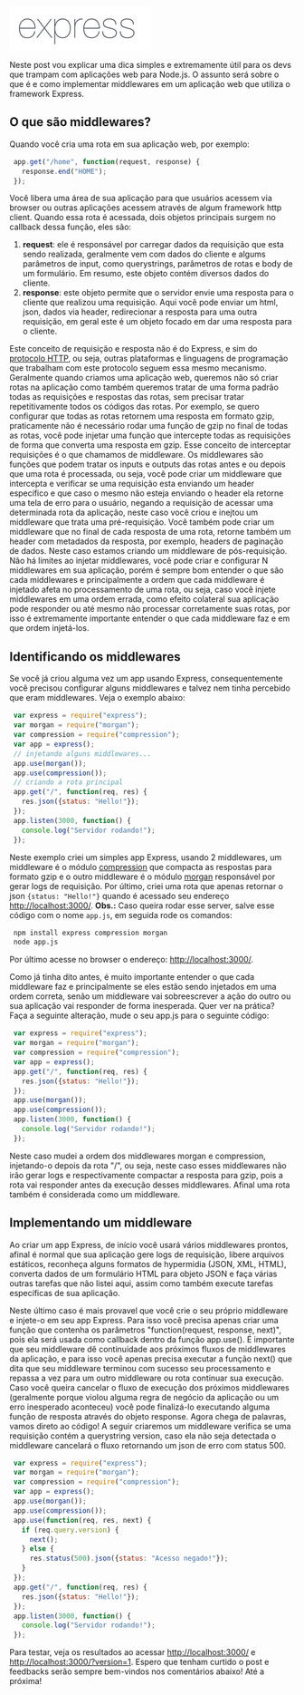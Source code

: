 ![Middlewares do Express](images/express4.jpg "Middlewares do Express")

Neste post vou explicar uma dica simples e extremamente útil para os devs que trampam com aplicações web para Node.js. O assunto será sobre o que é e como implementar middlewares em um aplicação web que utiliza o framework Express.

## O que são middlewares?

Quando você cria uma rota em sua aplicação web, por exemplo:

``` javascript
 app.get("/home", function(request, response) {
   response.end("HOME");
 });
``` 

Você libera uma área de sua aplicação para que usuários acessem via browser ou outras aplicações acessem através de algum framework http client.
Quando essa rota é acessada, dois objetos principais surgem no callback dessa função, eles são:

1.  **request**: ele é responsável por carregar dados da requisição que esta sendo realizada, geralmente vem com dados do cliente e algums parâmetros de input, como querystrings, parâmetros de rotas e body de um formulário. Em resumo, este objeto contém diversos dados do cliente.
2.  **response**: este objeto permite que o servidor envie uma resposta para o cliente que realizou uma requisição. Aqui você pode enviar um html, json, dados via header, redirecionar a resposta para uma outra requisição, em geral este é um objeto focado em dar uma resposta para o cliente.

Este conceito de requisição e resposta não é do Express, e sim do [protocolo HTTP](http://pt.wikipedia.org/wiki/Hypertext_Transfer_Protocol), ou seja, outras plataformas e linguagens de programação que trabalham com este protocolo seguem essa mesmo mecanismo.
Geralmente quando criamos uma aplicação web, queremos não só criar rotas na aplicação como também queremos tratar de uma forma padrão todas as requisições e respostas das rotas, sem precisar tratar repetitivamente todos os códigos das rotas. Por exemplo, se quero configurar que todas as rotas retornem uma resposta em formato gzip, praticamente não é necessário rodar uma função de gzip no final de todas as rotas, você pode injetar uma função que intercepte todas as requisições de forma que converta uma resposta em gzip. Esse conceito de interceptar requisições é o que chamamos de middleware. Os middlewares são funções que podem tratar os inputs e outputs das rotas antes e ou depois que uma rota é processada, ou seja, você pode criar um middleware que intercepta e verificar se uma requisição esta enviando um header específico e que caso o mesmo não esteja enviando o header ela retorne uma tela de erro para o usuário, negando a requisição de acessar uma determinada rota da aplicação, neste caso você criou e inejtou um middleware que trata uma pré-requisição. Você também pode criar um middleware que no final de cada resposta de uma rota, retorne também um header com metadados da resposta, por exemplo, headers de paginação de dados. Neste caso estamos criando um middleware de pós-requisição. Não há limites ao injetar middlewares, você pode criar e configurar N middlewares em sua aplicação, porém é sempre bom entender o que são cada middlewares e principalmente a ordem que cada middleware é injetado afeta no processamento de uma rota, ou seja, caso você injete middlewares em uma ordem errada, como efeito colateral sua aplicação pode responder ou até mesmo não processar corretamente suas rotas, por isso é extremamente importante entender o que cada middleware faz e em que ordem injetá-los.

## Identificando os middlewares

Se você já criou alguma vez um app usando Express, consequentemente você precisou configurar alguns middlewares e talvez nem tinha percebido que eram middlewares. Veja o exemplo abaixo:

``` javascript
 var express = require("express");
 var morgan = require("morgan");
 var compression = require("compression");
 var app = express();
 // injetando alguns middlewares...
 app.use(morgan());
 app.use(compression());
 // criando a rota principal
 app.get("/", function(req, res) {
   res.json({status: "Hello!"});
 });
 app.listen(3000, function() {
   console.log("Servidor rodando!");
 });
``` 

Neste exemplo criei um simples app Express, usando 2 middlewares, um middleware é o módulo [compression](https://www.npmjs.com/package/compression) que compacta as respostas para formato gzip e o outro middleware é o módulo [morgan](https://www.npmjs.com/package/morgan) responsável por gerar logs de requisição.
Por último, criei uma rota que apenas retornar o json `{status: "Hello!"}` quando é acessado seu endereço [http://localhost:3000/](http://localhost:3000/).
**Obs.:** Caso queira rodar esse server, salve esse código com o nome `app.js`, em seguida rode os comandos:

``` bash
 npm install express compression morgan
 node app.js
``` 

Por último acesse no browser o endereço: [http://localhost:3000/](http://localhost:3000/).

Como já tinha dito antes, é muito importante entender o que cada middleware faz e principalmente se eles estão sendo injetados em uma ordem correta, senão um middleware vai sobreescrever a ação do outro ou sua aplicação vai responder de forma inesperada.
Quer ver na prática? Faça a seguinte alteração, mude o seu app.js para o seguinte código:

``` javascript
 var express = require("express");
 var morgan = require("morgan");
 var compression = require("compression");
 var app = express();
 app.get("/", function(req, res) {
   res.json({status: "Hello!"});
 });
 app.use(morgan());
 app.use(compression());
 app.listen(3000, function() {
   console.log("Servidor rodando!");
 });
``` 

Neste caso mudei a ordem dos middlewares morgan e compression, injetando-o depois da rota "/", ou seja, neste caso esses middlewares não irão gerar logs e respectivamente compactar a resposta para gzip, pois a rota vai responder antes da execução desses middlewares. Afinal uma rota também é considerada como um middleware.

## Implementando um middleware

Ao criar um app Express, de início você usará vários middlewares prontos, afinal é normal que sua aplicação gere logs de requisição, libere arquivos estáticos, reconheça alguns formatos de hypermidia (JSON, XML, HTML), converta dados de um formulário HTML para objeto JSON e faça várias outras tarefas que não listei aqui, assim como também execute tarefas específicas de sua aplicação.

Neste último caso é mais provavel que você crie o seu próprio middleware e injete-o em seu app Express. Para isso você precisa apenas criar uma função que contenha os parâmetros "function(request, response, next)", pois ela será usada como callback dentro da função app.use(). É importante que seu middleware dê continuidade aos próximos fluxos de middlewares da aplicação, e para isso você apenas precisa executar a função next() que dita que seu middleware terminou com sucesso seu processamento e repassa a vez para um outro middleware ou rota continuar sua execução. Caso você queira cancelar o fluxo de execução dos próximos middlewares (geralmente porque violou alguma regra de negócio da aplicação ou um erro inesperado aconteceu) você pode finalizá-lo executando alguma função de resposta através do objeto response. Agora chega de palavras, vamos direto ao código! A seguir criaremos um middleware verifica se uma requisição contém a querystring version, caso ela não seja detectada o middleware cancelará o fluxo retornando um json de erro com status 500.

``` javascript
 var express = require("express");
 var morgan = require("morgan");
 var compression = require("compression");
 var app = express();
 app.use(morgan());
 app.use(compression());
 app.use(function(req, res, next) {
   if (req.query.version) {
     next();
   } else {
     res.status(500).json({status: "Acesso negado!"});
   }
 });
 app.get("/", function(req, res) {
   res.json({status: "Hello!"});
 });
 app.listen(3000, function() {
   console.log("Servidor rodando!");
 });
``` 

Para testar, veja os resultados ao acessar [http://localhost:3000/](http://localhost:3000/) e [http://localhost:3000/?version=1](http://localhost:3000/?version=1).
Espero que tenham curtido o post e feedbacks serão sempre bem-vindos nos comentários abaixo! Até a próxima!